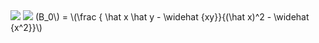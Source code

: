 <img src="https://render.githubusercontent.com/render/math?math=\B_0\ = \frac { \hat x \hat y  - \widehat {xy}}{(\hat x)^2 - \widehat {x^2}}\)">
<img src="https://render.githubusercontent.com/render/math?math=\B_1 = \hat y - B_0 \hat x\)">
(B_0\) = \(\frac { \hat x \hat y  - \widehat {xy}}{(\hat x)^2 - \widehat {x^2}}\)
